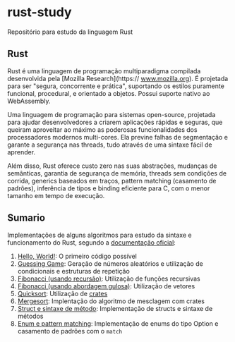 # rust-study
Repositório para estudo da linguagem Rust

## Rust
Rust é uma linguagem de programação multiparadigma compilada desenvolvida pela [Mozilla Research](https://	www.mozilla.org). É projetada para ser "segura, concorrente e prática", suportando os estilos puramente funcional, procedural, e orientado a objetos. Possui suporte nativo ao WebAssembly.

Uma linguagem de programação para sistemas open-source, projetada para ajudar desenvolvedores a criarem aplicações rápidas e seguras, que queiram aproveitar ao máximo as poderosas funcionalidades dos processadores modernos multi-cores. Ela previne falhas de segmentação e garante a segurança nas threads, tudo através de uma sintaxe fácil de aprender.

Além disso, Rust oferece custo zero nas suas abstrações, mudanças de semânticas, garantia de segurança de memória, threads sem condições de corrida, generics baseados em traços, pattern matching (casamento de padrões), inferência de tipos e binding eficiente para C, com o menor tamanho em tempo de execução.  
 
## Sumario
Implementações de alguns algoritmos para estudo da sintaxe e funcionamento do Rust, segundo a [documentação oficial](https://doc.rust-lang.org/book/):

1. [Hello, World!](hello-rust/src/main.rs): O primeiro código possível 
2. [Guessing Game](guessing_game/src/main.rs): Geração de números aleatórios e utilização de condicionais e estruturas de repetição
3. [Fibonacci (usando recursão)](fibonacci/src/main.rs): Utilização de funções recursivas
4. [Fibonacci (usando abordagem gulosa)](greedy_fibonacci/src/main.rs): Utilização de vetores 
5. [Quicksort](sorting_vector/src/sorting/quicksort.rs): Utilização de [crates](https://doc.rust-lang.org/1.30.0/book/first-edition/crates-and-modules.html) 
6. [Mergesort](sorting_vector/src/sorting/mergesort.rs): Implentação do algoritmo de mesclagem com crates
7. [Struct e sintaxe de método](syntax_method/src/main.rs): Implementação de structs e sintaxe de métodos
8. [Enum e pattern matching](defining_enum/src/main.rs): Implementação de enums do tipo Option<T> e casamento de padrões com o ```match```
